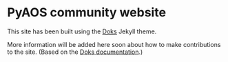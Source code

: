 # PyAOS community website

This site has been built using the [Doks](https://jekyllthemes.io/theme/doks-documentation-jekyll-theme) Jekyll theme.

More information will be added here soon about how to make contributions to the site.
(Based on the [Doks documentation](https://doks.themejack.com/blue/).)
